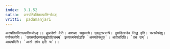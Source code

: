 ```yaml
---
index:  3.1.52
sutra:  अस्यतिवक्तिख्यातिभ्योऽङ्
vritti:  padamanjari
---
```


	अस्यतिवक्तिख्यातिभ्योऽङ्।। ब्रूञादेशो वेति। वाशब्दः समुच्चये। एवमुत्तरत्रापि। पुषादित्वादेव सिद्ध इति। परस्मैपदेषु। पर्यास्थतेति। `उपसर्गादस्यत्यूह्योर्वावचनम्` इत्यात्मनेपदेऽङि `अस्यतेस्थुक्`। अवोचदिति। `वच उम्`। आख्यदिति। `आतो लोप इटि च`।।
